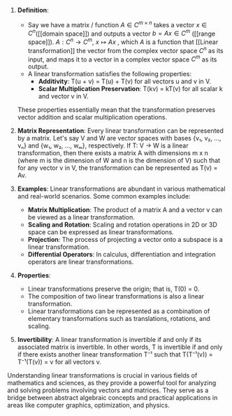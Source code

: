 1. **Definition**: 
	- Say we have a matrix / function $A \in C^{m \times n}$ takes a vector $x \in C^n$([[domain space]]) and outputs a vector $b = Ax \in C^m$ ([[range space]]). $A: C^n \rightarrow C^m$, $x  \mapsto Ax$ , which $A$ is a function that [[Linear transformation]] the vector from the complex vector space $C^n$ as its input, and maps it to a vector in a complex vector space $C^m$ as its output. 
	- A linear transformation satisfies the following properties: 
		- **Additivity**: T(u + v) = T(u) + T(v) for all vectors u and v in V.
		- **Scalar Multiplication Preservation**: T(kv) = kT(v) for all scalar k and vector v in V.

   These properties essentially mean that the transformation preserves vector addition and scalar multiplication operations.

2. **Matrix Representation**: Every linear transformation can be represented by a matrix. Let's say V and W are vector spaces with bases {v₁, v₂, ..., vₙ} and {w₁, w₂, ..., wₘ}, respectively. If T: V → W is a linear transformation, then there exists a matrix A with dimensions m x n (where m is the dimension of W and n is the dimension of V) such that for any vector v in V, the transformation can be represented as T(v) = Av.

3. **Examples**: Linear transformations are abundant in various mathematical and real-world scenarios. Some common examples include:

   - **Matrix Multiplication**: The product of a matrix A and a vector v can be viewed as a linear transformation.
   - **Scaling and Rotation**: Scaling and rotation operations in 2D or 3D space can be expressed as linear transformations.
   - **Projection**: The process of projecting a vector onto a subspace is a linear transformation.
   - **Differential Operators**: In calculus, differentiation and integration operators are linear transformations.

4. **Properties**:
   - Linear transformations preserve the origin; that is, T(0) = 0.
   - The composition of two linear transformations is also a linear transformation.
   - Linear transformations can be represented as a combination of elementary transformations such as translations, rotations, and scaling.

5. **Invertibility**: A linear transformation is invertible if and only if its associated matrix is invertible. In other words, T is invertible if and only if there exists another linear transformation T⁻¹ such that T(T⁻¹(v)) = T⁻¹(T(v)) = v for all vectors v.

Understanding linear transformations is crucial in various fields of mathematics and sciences, as they provide a powerful tool for analyzing and solving problems involving vectors and matrices. They serve as a bridge between abstract algebraic concepts and practical applications in areas like computer graphics, optimization, and physics.